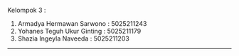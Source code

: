 Kelompok 3 : 
1. Armadya Hermawan Sarwono : 5025211243
2. Yohanes Teguh Ukur Ginting : 5025211179
3. Shazia Ingeyla Naveeda : 5025211203

------------------------------------------
